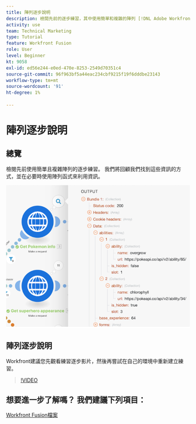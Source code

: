 ```yaml
---
title: 陣列逐步說明
description: 檢閱先前的逐步練習，其中使用簡單和複雜的陣列 [!DNL Adobe Workfront Fusion].
activity: use
team: Technical Marketing
type: Tutorial
feature: Workfront Fusion
role: User
level: Beginner
kt: 9058
exl-id: ed56e244-e0ed-470e-8253-2549d70351c4
source-git-commit: 96f963bf5a44eac234cbf9215f19f6dddbe23143
workflow-type: tm+mt
source-wordcount: '91'
ht-degree: 1%

---
```


# 陣列逐步說明

## 總覽

檢閱先前使用簡單且複雜陣列的逐步練習。 我們將回顧我們找到這些資訊的方式，並在必要時使用陣列函式來利用資訊。

![融合場景的影像](assets/final-functional-bits-and-bobs-1.png)

## 陣列逐步說明

Workfront建議您先觀看練習逐步影片，然後再嘗試在自己的環境中重新建立練習。

>[!VIDEO](https://video.tv.adobe.com/v/335299/?quality=12)


## 想要進一步了解嗎？ 我們建議下列項目：

[Workfront Fusion檔案](https://experienceleague.adobe.com/docs/workfront/using/adobe-workfront-fusion/workfront-fusion-2.html?lang=en)

